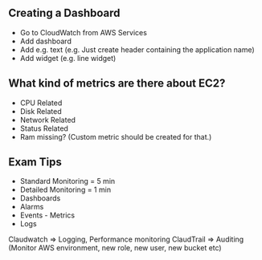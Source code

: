 ## Creating a Dashboard

* Go to CloudWatch from AWS Services
* Add dashboard
* Add e.g. text (e.g. Just create header containing the application name)
* Add widget (e.g. line widget)

## What kind of metrics are there about EC2?

* CPU Related
* Disk Related
* Network Related
* Status Related
* Ram missing? (Custom metric should be created for that.)


## Exam Tips

* Standard Monitoring = 5 min
* Detailed Monitoring = 1 min
* Dashboards
* Alarms
* Events - Metrics
* Logs

Claudwatch => Logging, Performance monitoring
ClaudTrail => Auditing (Monitor AWS environment, new role, new user, new bucket etc)